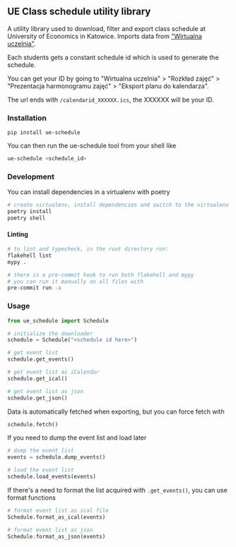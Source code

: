 ## UE Class schedule utility library

A utility library used to download, filter and export class schedule at University of Economics in Katowice. Imports data from ["Wirtualna uczelnia"](https://e-uczelnia.ue.katowice.pl/).

Each students gets a constant schedule id which is used to generate the schedule.

You can get your ID by going to "Wirtualna uczelnia" > "Rozkład zajęć" > "Prezentacja harmonogramu zajęć" > "Eksport planu do kalendarza".

The url ends with `/calendarid_XXXXXX.ics`, the XXXXXX will be your ID.

### Installation

```
pip install ue-schedule
```

You can then run the ue-schedule tool from your shell like

```sh
ue-schedule <schedule_id>
```

### Development

You can install dependencies in a virtualenv with poetry

```bash
# create virtualenv, install dependencies and switch to the virtualenv
poetry install
poetry shell
```

#### Linting
```bash
# to lint and typecheck, in the root directory run:
flakehell lint
mypy .

# there is a pre-commit hook to run both flakehell and mypy
# you can run it manually on all files with
pre-commit run -a
```

### Usage

```python
from ue_schedule import Schedule

# initialize the downloader
schedule = Schedule("<schedule id here>")

# get event list
schedule.get_events()

# get event list as iCalendar
schedule.get_ical()

# get event list as json
schedule.get_json()
```

Data is automatically fetched when exporting, but you can force fetch with

```python
schedule.fetch()
```

If you need to dump the event list and load later

```python
# dump the event list
events = schedule.dump_events()

# load the event list
schedule.load_events(events)
```

If there's a need to format the list acquired with `.get_events()`, you can use format functions

```python
# format event list as ical file
Schedule.format_as_ical(events)

# format event list as json
Schedule.format_as_json(events)
```
